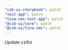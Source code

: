 ```yaml
---
"czb-ui-storybook": patch
"test-app": patch
"tina-cms-test-app": patch
"@czb-ui/core": patch
"@czb-ui/tina-cms": patch
---
```


Update czifui
